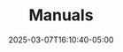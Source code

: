 ---
weight: 999
title: "Manuals"
description: ""
icon: "menubook"
date: "2025-03-07T16:10:40-05:00"
lastmod: "2025-03-07T16:10:40-05:00"
draft: false
toc: true
---